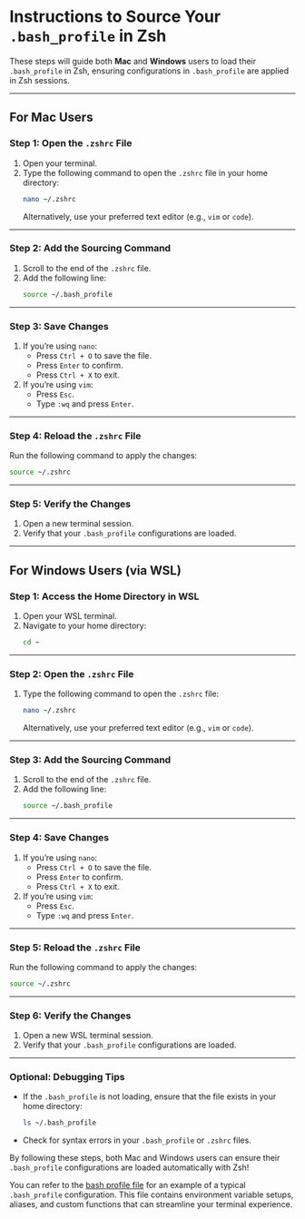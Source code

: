 # Instructions to Source Your `.bash_profile` in Zsh

These steps will guide both **Mac** and **Windows** users to load their `.bash_profile` in Zsh, ensuring configurations in `.bash_profile` are applied in Zsh sessions.

---

## For Mac Users

### Step 1: Open the `.zshrc` File
1. Open your terminal.
2. Type the following command to open the `.zshrc` file in your home directory:
   ```bash
   nano ~/.zshrc
   ```
   Alternatively, use your preferred text editor (e.g., `vim` or `code`).

---

### Step 2: Add the Sourcing Command
1. Scroll to the end of the `.zshrc` file.
2. Add the following line:
   ```bash
   source ~/.bash_profile
   ```

---

### Step 3: Save Changes
1. If you’re using `nano`:
   - Press `Ctrl + O` to save the file.
   - Press `Enter` to confirm.
   - Press `Ctrl + X` to exit.
2. If you’re using `vim`:
   - Press `Esc`.
   - Type `:wq` and press `Enter`.

---

### Step 4: Reload the `.zshrc` File
Run the following command to apply the changes:
```bash
source ~/.zshrc
```

---

### Step 5: Verify the Changes
1. Open a new terminal session.
2. Verify that your `.bash_profile` configurations are loaded.

---

## For Windows Users (via WSL)

### Step 1: Access the Home Directory in WSL
1. Open your WSL terminal.
2. Navigate to your home directory:
   ```bash
   cd ~
   ```

---

### Step 2: Open the `.zshrc` File
1. Type the following command to open the `.zshrc` file:
   ```bash
   nano ~/.zshrc
   ```
   Alternatively, use your preferred text editor (e.g., `vim` or `code`).

---

### Step 3: Add the Sourcing Command
1. Scroll to the end of the `.zshrc` file.
2. Add the following line:
   ```bash
   source ~/.bash_profile
   ```

---

### Step 4: Save Changes
1. If you’re using `nano`:
   - Press `Ctrl + O` to save the file.
   - Press `Enter` to confirm.
   - Press `Ctrl + X` to exit.
2. If you’re using `vim`:
   - Press `Esc`.
   - Type `:wq` and press `Enter`.

---

### Step 5: Reload the `.zshrc` File
Run the following command to apply the changes:
```bash
source ~/.zshrc
```

---

### Step 6: Verify the Changes
1. Open a new WSL terminal session.
2. Verify that your `.bash_profile` configurations are loaded.

---

### Optional: Debugging Tips
- If the `.bash_profile` is not loading, ensure that the file exists in your home directory:
  ```bash
  ls ~/.bash_profile
  ```
- Check for syntax errors in your `.bash_profile` or `.zshrc` files.

By following these steps, both Mac and Windows users can ensure their `.bash_profile` configurations are loaded automatically with Zsh!


You can refer to the [bash profile file](./resources/.bash_profile) for an example of a typical `.bash_profile` configuration. This file contains environment variable setups, aliases, and custom functions that can streamline your terminal experience.